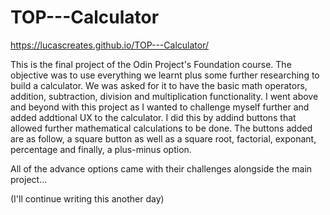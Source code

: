 # TOP---Calculator 
https://lucascreates.github.io/TOP---Calculator/

This is the final project of the Odin Project's Foundation course. The objective was to use everything we learnt plus some further researching to build a calculator. We was asked for it to have the basic math operators, addition, subtraction, division and multiplication functionality. I went above and beyond with this project as I wanted to challenge myself further and added addtional UX to the calculator. I did this by addind buttons that allowed further mathematical calculations to be done. The buttons added are as follow, a square button as well as a square root, factorial, exponant, percentage and finally, a plus-minus option.

All of the advance options came with their challenges alongside the main project... 

(I'll continue writing this another day)
